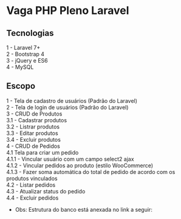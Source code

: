# Vaga PHP Pleno Laravel

## Tecnologias

1 - Laravel 7+  
2 - Bootstrap 4  
3 - jQuery e ES6  
4 - MySQL  

## Escopo  

1 - Tela de cadastro de usuários (Padrão do Laravel)  
2 - Tela de login de usuários (Padrão do Laravel)  
3 - CRUD de Produtos  
  3.1 - Cadastrar produtos  
  3.2 - Listrar produtos  
  3.3 - Editar produtos  
  3.4 - Excluir produtos  
4 - CRUD de Pedidos  
  4.1 Tela para criar um pedido  
    4.1.1 - Vincular usuário com um campo select2 ajax  
    4.1.2 - Vincular pedidos ao produto (estilo WooCommerce)  
    4.1.3 - Fazer soma automática do total de pedido de acordo com os produtos vinculados  
  4.2 - Listar pedidos  
  4.3 - Atualizar status do pedido  
  4.4 - Excluir pedidos  
  
  
* Obs: Estrutura do banco está anexada no link a seguir:   
